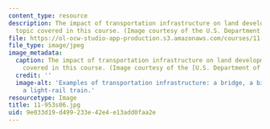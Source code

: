 ```yaml
---
content_type: resource
description: The impact of transportation infrastructure on land development is a
  topic covered in this course. (Image courtesy of the U.S. Department of Transportation.)
file: https://ol-ocw-studio-app-production.s3.amazonaws.com/courses/11-953-comparative-land-use-and-transportation-planning-spring-2006/9e033d19d499233e42e4e13add0faa2e_11-953s06.jpg
file_type: image/jpeg
image_metadata:
  caption: The impact of transportation infrastructure on land development is a topic
    covered in this course. (Image courtesy of the [U.S. Department of Transportation](http://www.dot.gov/).)
  credit: ''
  image-alt: 'Examples of transportation infrastructure: a bridge, a bike path and
    a light-rail train.'
resourcetype: Image
title: 11-953s06.jpg
uid: 9e033d19-d499-233e-42e4-e13add0faa2e
---
```

